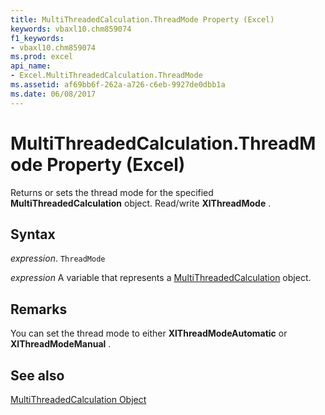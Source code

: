 ```yaml
---
title: MultiThreadedCalculation.ThreadMode Property (Excel)
keywords: vbaxl10.chm859074
f1_keywords:
- vbaxl10.chm859074
ms.prod: excel
api_name:
- Excel.MultiThreadedCalculation.ThreadMode
ms.assetid: af69bb6f-262a-a726-c6eb-9927de0dbb1a
ms.date: 06/08/2017
---
```



# MultiThreadedCalculation.ThreadMode Property (Excel)

Returns or sets the thread mode for the specified  **MultiThreadedCalculation** object. Read/write **XlThreadMode** .


## Syntax

 _expression_. `ThreadMode`

 _expression_ A variable that represents a [MultiThreadedCalculation](Excel.MultiThreadedCalculation.md) object.


## Remarks

You can set the thread mode to either  **XlThreadModeAutomatic** or **XlThreadModeManual** .


## See also


[MultiThreadedCalculation Object](Excel.MultiThreadedCalculation.md)

